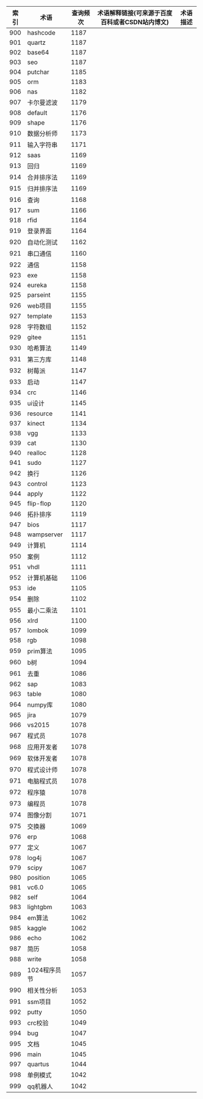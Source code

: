 | 索引  | 术语         | 查询频次 | 术语解释链接(可来源于百度百科或者CSDN站内博文) | 术语描述 |
| --- | ---------- | ---- | -------------------------- | ---- |
| 900 | hashcode   | 1187 |                            |      |
| 901 | quartz     | 1187 |                            |      |
| 902 | base64     | 1187 |                            |      |
| 903 | seo        | 1187 |                            |      |
| 904 | putchar    | 1185 |                            |      |
| 905 | orm        | 1183 |                            |      |
| 906 | nas        | 1182 |                            |      |
| 907 | 卡尔曼滤波      | 1179 |                            |      |
| 908 | default    | 1176 |                            |      |
| 909 | shape      | 1176 |                            |      |
| 910 | 数据分析师      | 1173 |                            |      |
| 911 | 输入字符串      | 1171 |                            |      |
| 912 | saas       | 1169 |                            |      |
| 913 | 回归         | 1169 |                            |      |
| 914 | 合并排序法      | 1169 |                            |      |
| 915 | 归并排序法      | 1169 |                            |      |
| 916 | 查询         | 1168 |                            |      |
| 917 | sum        | 1166 |                            |      |
| 918 | rfid       | 1164 |                            |      |
| 919 | 登录界面       | 1164 |                            |      |
| 920 | 自动化测试      | 1162 |                            |      |
| 921 | 串口通信       | 1160 |                            |      |
| 922 | 通信         | 1158 |                            |      |
| 923 | exe        | 1158 |                            |      |
| 924 | eureka     | 1158 |                            |      |
| 925 | parseint   | 1155 |                            |      |
| 926 | web项目      | 1155 |                            |      |
| 927 | template   | 1153 |                            |      |
| 928 | 字符数组       | 1152 |                            |      |
| 929 | gitee      | 1151 |                            |      |
| 930 | 哈希算法       | 1149 |                            |      |
| 931 | 第三方库       | 1148 |                            |      |
| 932 | 树莓派        | 1147 |                            |      |
| 933 | 启动         | 1147 |                            |      |
| 934 | crc        | 1146 |                            |      |
| 935 | ui设计       | 1145 |                            |      |
| 936 | resource   | 1141 |                            |      |
| 937 | kinect     | 1134 |                            |      |
| 938 | vgg        | 1133 |                            |      |
| 939 | cat        | 1130 |                            |      |
| 940 | realloc    | 1128 |                            |      |
| 941 | sudo       | 1127 |                            |      |
| 942 | 换行         | 1126 |                            |      |
| 943 | control    | 1123 |                            |      |
| 944 | apply      | 1122 |                            |      |
| 945 | flip-flop  | 1120 |                            |      |
| 946 | 拓扑排序       | 1119 |                            |      |
| 947 | bios       | 1117 |                            |      |
| 948 | wampserver | 1117 |                            |      |
| 949 | 计算机        | 1114 |                            |      |
| 950 | 案例         | 1112 |                            |      |
| 951 | vhdl       | 1111 |                            |      |
| 952 | 计算机基础      | 1106 |                            |      |
| 953 | ide        | 1105 |                            |      |
| 954 | 删除         | 1102 |                            |      |
| 955 | 最小二乘法      | 1101 |                            |      |
| 956 | xlrd       | 1100 |                            |      |
| 957 | lombok     | 1099 |                            |      |
| 958 | rgb        | 1098 |                            |      |
| 959 | prim算法     | 1095 |                            |      |
| 960 | b树         | 1094 |                            |      |
| 961 | 去重         | 1086 |                            |      |
| 962 | sap        | 1083 |                            |      |
| 963 | table      | 1080 |                            |      |
| 964 | numpy库     | 1080 |                            |      |
| 965 | jira       | 1079 |                            |      |
| 966 | vs2015     | 1078 |                            |      |
| 967 | 程式员        | 1078 |                            |      |
| 968 | 应用开发者      | 1078 |                            |      |
| 969 | 软体开发者      | 1078 |                            |      |
| 970 | 程式设计师      | 1078 |                            |      |
| 971 | 电脑程式员      | 1078 |                            |      |
| 972 | 程序猿        | 1078 |                            |      |
| 973 | 编程员        | 1078 |                            |      |
| 974 | 图像分割       | 1071 |                            |      |
| 975 | 交换器        | 1069 |                            |      |
| 976 | erp        | 1068 |                            |      |
| 977 | 定义         | 1067 |                            |      |
| 978 | log4j      | 1067 |                            |      |
| 979 | scipy      | 1067 |                            |      |
| 980 | position   | 1065 |                            |      |
| 981 | vc6.0      | 1065 |                            |      |
| 982 | self       | 1064 |                            |      |
| 983 | lightgbm   | 1063 |                            |      |
| 984 | em算法       | 1062 |                            |      |
| 985 | kaggle     | 1062 |                            |      |
| 986 | echo       | 1062 |                            |      |
| 987 | 简历         | 1058 |                            |      |
| 988 | write      | 1058 |                            |      |
| 989 | 1024程序员节   | 1057 |                            |      |
| 990 | 相关性分析      | 1053 |                            |      |
| 991 | ssm项目      | 1052 |                            |      |
| 992 | putty      | 1050 |                            |      |
| 993 | crc校验      | 1049 |                            |      |
| 994 | bug        | 1047 |                            |      |
| 995 | 文档         | 1045 |                            |      |
| 996 | main       | 1045 |                            |      |
| 997 | quartus    | 1044 |                            |      |
| 998 | 单例模式       | 1042 |                            |      |
| 999 | qq机器人      | 1042 |                            |      |
